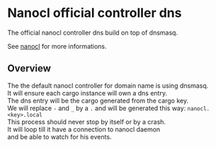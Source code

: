 # Nanocl official controller dns

The official nanocl controller dns build on top of dnsmasq.

See [nanocl](https://github.com/next-hat/nanocl) for more informations.

## Overview

The the default nanocl controller for domain name is using dnsmasq.</br>
It will ensure each cargo instance will own a dns entry.</br>
The dns entry will be the cargo generated from the cargo key.</br>
We will replace `-` and `_` by a `.` and will be generated this way: `nanocl.<key>.local`</br>
This process should never stop by itself or by a crash.</br>
It will loop till it have a connection to nanocl daemon</br>
and be able to watch for his events.
